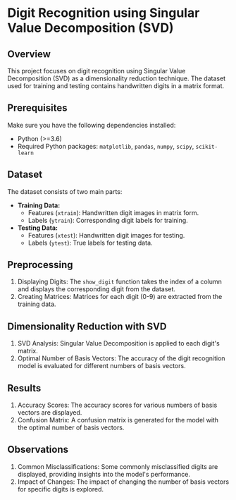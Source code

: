 # Digit Recognition using Singular Value Decomposition (SVD)

## Overview
This project focuses on digit recognition using Singular Value Decomposition (SVD) as a dimensionality reduction technique. The dataset used for training and testing contains handwritten digits in a matrix format.

## Prerequisites
Make sure you have the following dependencies installed:

- Python (>=3.6)
- Required Python packages: `matplotlib`, `pandas`, `numpy`, `scipy`, `scikit-learn`

## Dataset
The dataset consists of two main parts:
- **Training Data:**
  - Features (`xtrain`): Handwritten digit images in matrix form.
  - Labels (`ytrain`): Corresponding digit labels for training.
- **Testing Data:**
  - Features (`xtest`): Handwritten digit images for testing.
  - Labels (`ytest`): True labels for testing data.

## Preprocessing
1. Displaying Digits: The `show_digit` function takes the index of a column and displays the corresponding digit from the dataset.
2. Creating Matrices: Matrices for each digit (0-9) are extracted from the training data.

## Dimensionality Reduction with SVD
1. SVD Analysis: Singular Value Decomposition is applied to each digit's matrix.
2. Optimal Number of Basis Vectors: The accuracy of the digit recognition model is evaluated for different numbers of basis vectors.

## Results
1. Accuracy Scores: The accuracy scores for various numbers of basis vectors are displayed.
2. Confusion Matrix: A confusion matrix is generated for the model with the optimal number of basis vectors.

## Observations
1. Common Misclassifications: Some commonly misclassified digits are displayed, providing insights into the model's performance.
2. Impact of Changes: The impact of changing the number of basis vectors for specific digits is explored.

